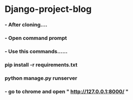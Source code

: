 # Django-project-blog


### - After cloning....
### - Open command prompt
### - Use this commands...... 
###   pip install -r requirements.txt
###   python manage.py runserver



### - go to chrome and open " http://127.0.0.1:8000/ "


